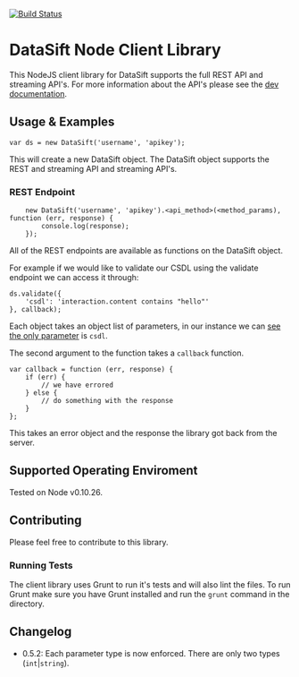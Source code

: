 [![Build Status](https://travis-ci.org/datasift/datasift-node.svg?branch=master)](https://travis-ci.org/datasift/datasift-node)

# DataSift Node Client Library

This NodeJS client library for DataSift supports the full REST API and streaming API's. For more information about the API's please see the [dev documentation](http://dev.datasift.com).

## Usage & Examples

	var ds = new DataSift('username', 'apikey');

This will create a new DataSift object. The DataSift object supports the REST and streaming API and streaming API's.

### REST Endpoint

		new DataSift('username', 'apikey').<api_method>(<method_params), function (err, response) {
			console.log(response);
		});

All of the REST endpoints are available as functions on the DataSift object. 

For example if we would like to validate our CSDL using the validate endpoint we can access it through:

	ds.validate({
		'csdl': 'interaction.content contains "hello"'
	}, callback);

Each object takes an object list of parameters, in our instance we can [see the only parameter](http://dev.datasift.com/docs/api/1/validate) is `csdl`.

The second argument to the function takes a `callback` function.

    var callback = function (err, response) {
    	if (err) {
    		// we have errored
    	} else {
    		// do something with the response
    	}
    };

This takes an error object and the response the library got back from the server.

## Supported Operating Enviroment

Tested on Node v0.10.26.

## Contributing

Please feel free to contribute to this library.

### Running Tests

The client library uses Grunt to run it's tests and will also lint the files. To run Grunt make sure you have Grunt installed and run the `grunt` command in the directory.

## Changelog

- 0.5.2: Each parameter type is now enforced. There are only two types (`int`|`string`).